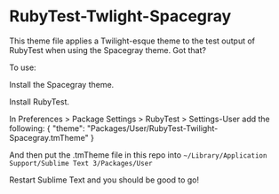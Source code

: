 RubyTest-Twlight-Spacegray
==========================
This theme file applies a Twilight-esque theme to the test output of RubyTest when using the Spacegray theme. Got that?

To use:

Install the Spacegray theme.

Install RubyTest.

In Preferences > Package Settings > RubyTest > Settings-User add the following:
    {
      "theme": "Packages/User/RubyTest-Twilight-Spacegray.tmTheme"
    }
    
And then put the .tmTheme file in this repo into `~/Library/Application Support/Sublime Text 3/Packages/User`

Restart Sublime Text and you should be good to go!
